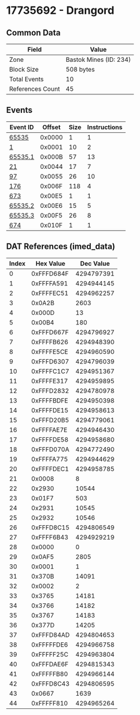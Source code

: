 # 17735692 - Drangord

## Common Data

| Field            | Value                  |
|------------------|------------------------|
| Zone             | Bastok Mines (ID: 234) |
| Block Size       | 508 bytes              |
| Total Events     | 10                     |
| References Count | 45                     |

## Events

| Event ID                | Offset   |   Size |   Instructions |
|-------------------------|----------|--------|----------------|
| [65535](./65535.md)     | 0x0000   |      1 |              1 |
| [1](./1.md)             | 0x0001   |     10 |              2 |
| [65535.1](./65535.1.md) | 0x000B   |     57 |             13 |
| [21](./21.md)           | 0x0044   |     17 |              7 |
| [97](./97.md)           | 0x0055   |     26 |             10 |
| [176](./176.md)         | 0x006F   |    118 |              4 |
| [673](./673.md)         | 0x00E5   |      1 |              1 |
| [65535.2](./65535.2.md) | 0x00E6   |     15 |              5 |
| [65535.3](./65535.3.md) | 0x00F5   |     26 |              8 |
| [674](./674.md)         | 0x010F   |      1 |              1 |

## DAT References (imed_data)

|   Index | Hex Value   |   Dec Value |
|---------|-------------|-------------|
|       0 | 0xFFFD684F  |  4294797391 |
|       1 | 0xFFFFA591  |  4294944145 |
|       2 | 0xFFFFEC51  |  4294962257 |
|       3 | 0x0A2B      |        2603 |
|       4 | 0x000D      |          13 |
|       5 | 0x00B4      |         180 |
|       6 | 0xFFFD667F  |  4294796927 |
|       7 | 0xFFFFB626  |  4294948390 |
|       8 | 0xFFFFE5CE  |  4294960590 |
|       9 | 0xFFFD6307  |  4294796039 |
|      10 | 0xFFFFC1C7  |  4294951367 |
|      11 | 0xFFFFE317  |  4294959895 |
|      12 | 0xFFFD2832  |  4294780978 |
|      13 | 0xFFFFBDFE  |  4294950398 |
|      14 | 0xFFFFDE15  |  4294958613 |
|      15 | 0xFFFD20B5  |  4294779061 |
|      16 | 0xFFFFAE7E  |  4294946430 |
|      17 | 0xFFFFDE58  |  4294958680 |
|      18 | 0xFFFD070A  |  4294772490 |
|      19 | 0xFFFFA775  |  4294944629 |
|      20 | 0xFFFFDEC1  |  4294958785 |
|      21 | 0x0008      |           8 |
|      22 | 0x2930      |       10544 |
|      23 | 0x01F7      |         503 |
|      24 | 0x2931      |       10545 |
|      25 | 0x2932      |       10546 |
|      26 | 0xFFFD8C15  |  4294806549 |
|      27 | 0xFFFF6B43  |  4294929219 |
|      28 | 0x0000      |           0 |
|      29 | 0x0AF5      |        2805 |
|      30 | 0x0001      |           1 |
|      31 | 0x370B      |       14091 |
|      32 | 0x0002      |           2 |
|      33 | 0x3765      |       14181 |
|      34 | 0x3766      |       14182 |
|      35 | 0x3767      |       14183 |
|      36 | 0x377D      |       14205 |
|      37 | 0xFFFD84AD  |  4294804653 |
|      38 | 0xFFFFFDE6  |  4294966758 |
|      39 | 0xFFFFF25C  |  4294963804 |
|      40 | 0xFFFDAE6F  |  4294815343 |
|      41 | 0xFFFFFB80  |  4294966144 |
|      42 | 0xFFFD8C43  |  4294806595 |
|      43 | 0x0667      |        1639 |
|      44 | 0xFFFFF810  |  4294965264 |

